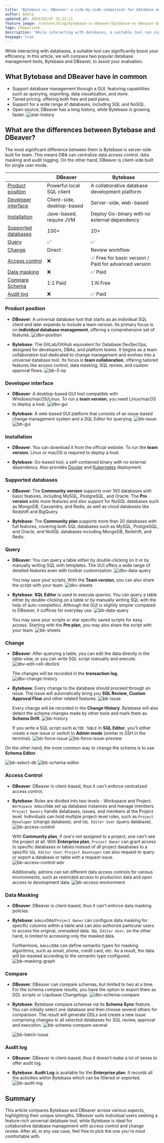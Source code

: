 ```yaml
---
title: 'Bytebase vs. DBeaver: a side-by-side comparison for database management'
author: Adela
updated_at: 2024/02/07 23:21:21
feature_image: /content/blog/bytebase-vs-dbeaver/bytebase-vs-dbeaver-banner.webp
tags: Comparison
description: 'While interacting with databases, a suitable tool can significantly boost your efficiency. In this article, we will compare two popular database management tools, Bytebase and DBeaver, to assist your evaluation.'
keypage: true
---
```


While interacting with databases, a suitable tool can significantly boost your efficiency. In this article, we will compare two popular database management tools, Bytebase and DBeaver, to assist your evaluation.

## What Bytebase and DBeaver have in common

- Support database management through a GUI, featuring capabilities such as querying, exporting, data visualization, and more.
- Tiered pricing, offering both free and paid plans.
- Support for a wide range of databases, including SQL and NoSQL.
- Open source, DBeaver has a long history, while Bytebase is growing faster.
  ![star-history](/content/blog/bytebase-vs-dbeaver/star-history.webp)

## What are the differences between Bytebase and DBeaver?

The most significant difference between them is Bytebase is server-side built for team. This means DBA can centralize data access control,
data masking and audit logging. On the other hand, DBeaver is client-side built for single user mode.

|                                             | DBeaver                    | Bytebase                                              |
| ------------------------------------------- | -------------------------- | ----------------------------------------------------- |
| [Product position](#product-position)       | Powerful local SQL client  | A collaborative database development platform         |
| [Developer interface](#developer-interface) | Client-side, desktop-based | Server-side, web-based                                |
| [Installation](#installation)               | Jave-based, require JVM    | Deploy Go-binary with no external dependency          |
| [Supported databases](#supported-databases) | 100+                       | 20+                                                   |
| [Query](#query)                             | ✅                         | ✅                                                    |
| [Change](#change)                           | Direct                     | Review workflow                                       |
| [Access control](#access-control)           | ❌                         | ✅ Free for basic version / Paid for advanced version |
| [Data masking](#data-masking)               | ❌                         | ✅ Paid                                               |
| [Compare Schema](#compare)                  | 1:1 Paid                   | 1:N Free                                              |
| [Audit log](#audit-log)                     | ❌                         | ✅ Paid                                               |

### Product position

- **DBeaver**: A universal database tool that starts as an individual SQL client and later expands to include a team version. Its primary focus is on **individual database management**, offering a comprehensive set of features.
  ![dbv-position](/content/blog/bytebase-vs-dbeaver/dbv-position.webp)

- **Bytebase**: The GitLab/GitHub equivalent for Database DevSecOps, designed for developers, DBAs, and platform teams. It begins as a team collaboration tool dedicated to change management and evolves into a universal database tool. Its focus is **team collaboration**, offering tailored features like access control, data masking, SQL review, and custom approval flows.
  ![bb-3-op](/content/blog/bytebase-vs-dbeaver/bb-3-op.webp)

### Developer interface

- **DBeaver**: A desktop-based GUI tool compatible with Windows/macOS/Linux. To run a **team version**, you need Linux/macOS to deploy a host.
  ![dbv-gui](/content/blog/bytebase-vs-dbeaver/dbv-gui.webp)

- **Bytebase**: A web-based GUI platform that consists of an issue-based change management system and a SQL Editor for querying.
  ![bb-issue](/content/blog/bytebase-vs-dbeaver/bb-issue-waiting.webp)
  ![bb-gui](/content/blog/bytebase-vs-dbeaver/bb-gui.webp)

### Installation

- **DBeaver**: You can download it from the official website. To run the **team version**, Linux or macOS is required to deploy a host.

- **Bytebase**: Go-based tool, a self-contained binary with no external dependency. Also provides [Docker](https://docs.bytebase.com/get-started/deploy-with-docker) and [Kubernetes](https://docs.bytebase.com/get-started/deploy-with-kubernetes) deployment.

### Supported databases

- **DBeaver**: The **Community version** supports over 100 databases with basic features, including MySQL, PostgreSQL, and Oracle. The **Pro version** adds more features and also support for NoSQL databases such as MongoDB, Cassandra, and Redis, as well as cloud databases like Redshift and BigQuery.

- **Bytebase**: The **Community plan** supports more than 20 databases with full features, covering both SQL databases such as MySQL, PostgreSQL, and Oracle, and NoSQL databases including MongoDB, Redshift, and Redis.

### Query

- **DBeaver**: You can query a table either by double-clicking on it or by manually writing SQL with templates. The GUI offers a wide range of detailed features even with toolbar customization.
  ![dbv-data-query](/content/blog/bytebase-vs-dbeaver/dbv-data-query.webp)

  You may save your scripts. With the **Team version**, you can also share the script with your team.
  ![dbv-sheets](/content/blog/bytebase-vs-dbeaver/dbv-sheets.webp)

- **Bytebase**: **SQL Editor** is used to execute queries. You can query a table either by double-clicking on a table or by manually writing SQL with the help of auto-completion. Although the GUI is slightly simpler compared to DBeaver, it suffices for everyday use.
  ![bb-data-query](/content/blog/bytebase-vs-dbeaver/bb-data-query.webp)

  You may save your scripts or star specific saved scripts for easy access. Starting with the **Pro plan**, you may also share the script with your team.
  ![bb-sheets](/content/blog/bytebase-vs-dbeaver/bb-sheets.webp)

### Change

- **DBeaver**: After querying a table, you can edit the data directly in the table view, or you can write SQL script manually and execute.
  ![dbv-edit-cell-dbclick](/content/blog/bytebase-vs-dbeaver/dbv-edit-cell-dbclick.webp)

  The changes will be recorded in the **transaction log**.
  ![dbv-change-history](/content/blog/bytebase-vs-dbeaver/dbv-change-history.webp)

- **Bytebase**: Every change to the database should proceed through an issue. The issue will automatically bring you **SQL Review**, **Custom Approval Flow** and other related features.
  ![bb-issue](/content/blog/bytebase-vs-dbeaver/bb-issue-waiting.webp)

  Every change will be recorded in the **Change History**. Bytebase will also detect the schema changes made by other tools and mark them as **Schema Drift**.
  ![bb-history](/content/blog/bytebase-vs-dbeaver/bb-history.webp)

  If you write a SQL script such `ALTER TABLE` in **SQL Editor**, you'll either create a new issue or switch to **Admin mode** (similar to SSH in the terminal).
  ![bb-force-issue](/content/blog/bytebase-vs-dbeaver/bb-force-issue.webp)
  ![bb-force-issue-preview](/content/blog/bytebase-vs-dbeaver/bb-force-issue-preview.webp)

On the other hand, the more common way to change the schema is to use **Schema Editor**.

![bb-select-db](/content/blog/bytebase-vs-dbeaver/bb-select-db.webp)
![bb-schema-editor](/content/blog/bytebase-vs-dbeaver/bb-schema-editor.webp)

### Access Control

- **DBeaver**: DBeaver is client-based, thus it can't enforce centralized access control.

- **Bytebase**: Roles are divided into two levels - Workspace and Project. `Workspace Admin`/`DBA` set up database instances and manage members. `Project Owners` handle databases, issues, and members at the Project level. Individuals can hold multiple project-level roles, such as `Project Developer` (change database), and `SQL Editor User` (query database).
  ![bb-access-control](/content/blog/bytebase-vs-dbeaver/bb-access-control.webp)

  With **Community plan**, if one's not assigned to a project, one can't see the project at all. With **Enterprise plan**, `Project Owner` can grant access to specific databases or tables instead of all project databases to a specific `SQL Editor User`. `Project Developer` can also request to query or export a database or table with a request issue.
  ![bb-access-control-adv](/content/blog/bytebase-vs-dbeaver/bb-access-control-adv.webp)

  Additionally, admins can set different data access controls for various environments, such as restricted access to production data and open access to development data.
  ![bb-access-environment](/content/blog/bytebase-vs-dbeaver/bb-access-control-env.webp)

### Data Masking

- **DBeaver**: DBeaver is client-based, thus it can't enforce data masking policies.

- **Bytebase**: `Admin`/`DBA`/`Project Owner` can configure data masking for specific columns within a table and can also authorize particular users to access the original, unmasked data. `SQL Editor User`, on the other hand, is limited to accessing only the masked data.

  Furthermore, `Admin`/`DBA` can define semantic types for masking algorithms, such as email, phone, credit card, etc. As a result, the data will be masked according to the semantic type configured.
  ![bb-masking-graph](/content/blog/bytebase-vs-dbeaver/bb-masking-graph.webp)

### Compare

- **DBeaver**: DBeaver can compare schemas, but limited to two at a time. For the schema compare results, you have the option to export them as DDL scripts or Liquibase Changelogs.
  ![dbv-schema-compare](/content/blog/bytebase-vs-dbeaver/dbv-schema-compare.webp)

- **Bytebase**: Bytebase compare schemas via its **Schema Sync** feature. You can initially select one database and then choose several others for comparison. The result will generate DDLs and create a new issue comprising changes to all selected databases for SQL review, approval and execution.
  ![bb-schema-compare-several](/content/blog/bytebase-vs-dbeaver/bb-schema-compare-several.webp)

  ![bb-batch-issue](/content/blog/bytebase-vs-dbeaver/bb-batch-issue.webp)

### Audit log

- **DBeaver**: DBeaver is client-based, thus it doesn't make a lot of sense to offer audit log.

- **Bytebase**: **Audit Log** is available for the **Enterprise plan**. It records all the activities within Bytebase which can be filtered or exported.
  ![bb-audit-log](/content/blog/bytebase-vs-dbeaver/bb-audit-log-dropdown.webp)

## Summary

This article compares Bytebase and DBeaver across various aspects, highlighting their unique strengths. DBeaver suits individual users seeking a feature-rich universal database tool, while Bytebase is ideal for collaborative database management with access control and change review. After all, in any use case, feel free to pick the one you're most comfortable with.
